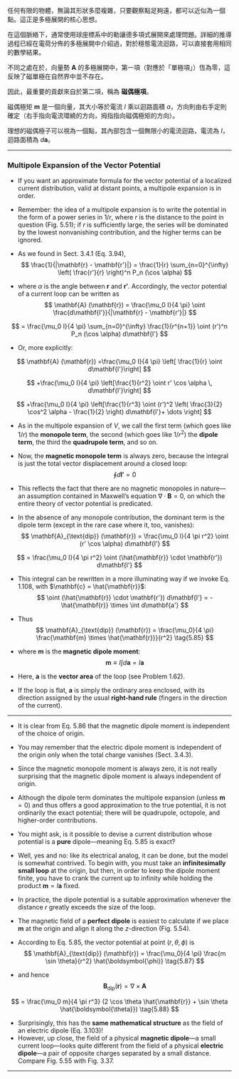 

任何有限的物體，無論其形狀多麼複雜，只要觀察點足夠遠，都可以近似為一個點。這正是多極展開的核心思想。  

在這個脈絡下，通常使用球座標系中的勒讓德多項式展開來處理問題。詳細的推導過程已經在電荷分佈的多極展開中介紹過，對於穩態電流迴路，可以直接套用相同的數學結果。  

不同之處在於，向量勢 $\mathbf{A}$ 的多極展開中，第一項（對應於「單極項」）恆為零，這反映了磁單極在自然界中並不存在。  

因此，最重要的貢獻來自於第二項，稱為 **磁偶極項**。  

磁偶極矩 $\mathbf{m}$ 是一個向量，其大小等於電流 $I$ 乘以迴路面積 $a$，方向則由右手定則確定（右手指向電流環繞的方向，拇指指向磁偶極矩的方向）。  

理想的磁偶極子可以視為一個點，其內部包含一個無限小的電流迴路，電流為 $I$，迴路面積為 $d\mathbf{a}$。



---

### Multipole Expansion of the Vector Potential  

- If you want an approximate formula for the vector potential of a localized current distribution, valid at distant points, a multipole expansion is in order. 
- Remember: the idea of a multipole expansion is to write the potential in the form of a power series in $1 / r$, where $r$ is the distance to the point in question (Fig. 5.51); if $r$ is sufficiently large, the series will be dominated by the lowest nonvanishing contribution, and the higher terms can be ignored. 
- As we found in Sect. 3.4.1 (Eq. 3.94),  
$$
\frac{1}{|\mathbf{r} - \mathbf{r'}|} = \frac{1}{r} \sum_{n=0}^{\infty} \left( \frac{r'}{r} \right)^n P_n (\cos \alpha)
$$

- where $\alpha$ is the angle between $\mathbf{r}$ and $\mathbf{r'}$. Accordingly, the vector potential of a current loop can be written as  
$$
\mathbf{A} (\mathbf{r}) = \frac{\mu_0 I}{4 \pi} \oint \frac{d\mathbf{l'}}{|\mathbf{r} - \mathbf{r'}|}
$$

$$
= \frac{\mu_0 I}{4 \pi} \sum_{n=0}^{\infty} \frac{1}{r^{n+1}} \oint (r')^n P_n (\cos \alpha) d\mathbf{l'}
$$

- Or, more explicitly:

$$
\mathbf{A} (\mathbf{r}) =\frac{\mu_0 I}{4 \pi} \left[ \frac{1}{r} \oint d\mathbf{l'}\right]
$$

$$
+\frac{\mu_0 I}{4 \pi} \left[\frac{1}{r^2} \oint r' \cos \alpha \, d\mathbf{l'}\right]
$$

$$
+\frac{\mu_0 I}{4 \pi} \left[\frac{1}{r^3} \oint (r')^2 \left( \frac{3}{2} \cos^2 \alpha - \frac{1}{2} \right) d\mathbf{l'}+ \dots \right]
$$

- As in the multipole expansion of $V$, we call the first term (which goes like $1/r$) the **monopole term**, the second (which goes like $1/r^2$) the **dipole term**, the third the **quadrupole term**, and so on.  

- Now, the **magnetic monopole term** is always zero, because the integral is just the total vector displacement around a closed loop:  
$$
\oint d\mathbf{l'} = 0
$$

- This reflects the fact that there are no magnetic monopoles in nature—an assumption contained in Maxwell’s equation $\nabla \cdot \mathbf{B} = 0$, on which the entire theory of vector potential is predicated.  

- In the absence of any monopole contribution, the dominant term is the dipole term (except in the rare case where it, too, vanishes):  
$$
\mathbf{A}_{\text{dip}} (\mathbf{r}) =
\frac{\mu_0 I}{4 \pi r^2} \oint (r' \cos \alpha) d\mathbf{l'}
$$

$$
= \frac{\mu_0 I}{4 \pi r^2} \oint (\hat{\mathbf{r}} \cdot \mathbf{r'}) d\mathbf{l'}
$$

- This integral can be rewritten in a more illuminating way if we invoke Eq. 1.108, with $\mathbf{c} = \hat{\mathbf{r}}$:  
$$
\oint (\hat{\mathbf{r}} \cdot \mathbf{r'}) d\mathbf{l'} = - \hat{\mathbf{r}} \times \int d\mathbf{a'}
$$

- Thus
$$
\mathbf{A}_{\text{dip}} (\mathbf{r}) = \frac{\mu_0}{4 \pi} \frac{\mathbf{m} \times \hat{\mathbf{r}}}{r^2}  \tag{5.85}
$$

- where $\mathbf{m}$ is the **magnetic dipole moment**:  
$$
\mathbf{m} \equiv I \int d\mathbf{a} = I \mathbf{a} \tag{5.86}
$$

- Here, $\mathbf{a}$ is the **vector area** of the loop (see Problem 1.62). 
- If the loop is flat, $\mathbf{a}$ is simply the ordinary area enclosed, with its direction assigned by the usual **right-hand rule** (fingers in the direction of the current).

---

- It is clear from Eq. 5.86 that the magnetic dipole moment is independent of the choice of origin. 
- You may remember that the electric dipole moment is independent of the origin only when the total charge vanishes (Sect. 3.4.3). 
- Since the magnetic monopole moment is always zero, it is not really surprising that the magnetic dipole moment is always independent of origin.  

- Although the dipole term dominates the multipole expansion (unless $\mathbf{m} = 0$) and thus offers a good approximation to the true potential, it is not ordinarily the exact potential; there will be quadrupole, octopole, and higher-order contributions. 
- You might ask, is it possible to devise a current distribution whose potential is a **pure** dipole—meaning Eq. 5.85 is exact?
- Well, yes and no: like its electrical analog, it can be done, but the model is somewhat contrived. To begin with, you must take an **infinitesimally small loop** at the origin, but then, in order to keep the dipole moment finite, you have to crank the current up to infinity while holding the product $\mathbf{m} = I \mathbf{a}$ fixed.
- In practice, the dipole potential is a suitable approximation whenever the distance $r$ greatly exceeds the size of the loop.
- The magnetic field of a **perfect dipole** is easiest to calculate if we place $\mathbf{m}$ at the origin and align it along the $z$-direction (Fig. 5.54). 
- According to Eq. 5.85, the vector potential at point $(r, \theta, \phi)$ is  
$$
\mathbf{A}_{\text{dip}} (\mathbf{r}) = \frac{\mu_0}{4 \pi} \frac{m \sin \theta}{r^2} \hat{\boldsymbol{\phi}} \tag{5.87}
$$

- and hence  
$$
\mathbf{B}_{\text{dip}} (\mathbf{r}) = \nabla \times \mathbf{A}
$$

$$
= \frac{\mu_0 m}{4 \pi r^3} (2 \cos \theta \hat{\mathbf{r}} + \sin \theta \hat{\boldsymbol{\theta}}) \tag{5.88}
$$

- Surprisingly, this has the **same mathematical structure** as the field of an electric dipole (Eq. 3.103)! 
- However, up close, the field of a physical **magnetic dipole**—a small current loop—looks quite different from the field of a physical **electric dipole**—a pair of opposite charges separated by a small distance. Compare Fig. 5.55 with Fig. 3.37.


---
